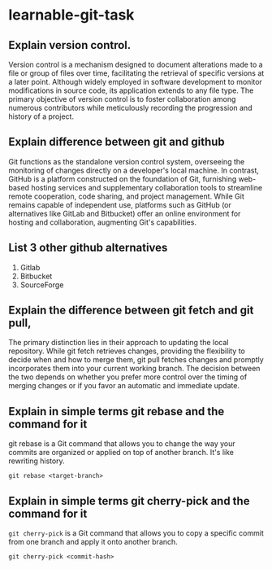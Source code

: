# learnable-git-task


## Explain version control.

Version control is a mechanism designed to document alterations made to a file or group of files over time, facilitating the retrieval of specific versions at a later point. Although widely employed in software development to monitor modifications in source code, its application extends to any file type. The primary objective of version control is to foster collaboration among numerous contributors while meticulously recording the progression and history of a project.

## Explain difference between git and github

Git functions as the standalone version control system, overseeing the monitoring of changes directly on a developer's local machine. In contrast, GitHub is a platform constructed on the foundation of Git, furnishing web-based hosting services and supplementary collaboration tools to streamline remote cooperation, code sharing, and project management. While Git remains capable of independent use, platforms such as GitHub (or alternatives like GitLab and Bitbucket) offer an online environment for hosting and collaboration, augmenting Git's capabilities.

## List 3 other github alternatives

1. Gitlab
2. Bitbucket
3. SourceForge

## Explain the difference between git fetch and git pull,

The primary distinction lies in their approach to updating the local repository. While git fetch retrieves changes, providing the flexibility to decide when and how to merge them, git pull fetches changes and promptly incorporates them into your current working branch. The decision between the two depends on whether you prefer more control over the timing of merging changes or if you favor an automatic and immediate update.

## Explain in simple terms git rebase and the command for it

git rebase is a Git command that allows you to change the way your commits are organized or applied on top of another branch. It's like rewriting history.

`git rebase <target-branch>`

## Explain in simple terms git cherry-pick and the command for it 

`git cherry-pick` is a Git command that allows you to copy a specific commit from one branch and apply it onto another branch.

`git cherry-pick <commit-hash>`

